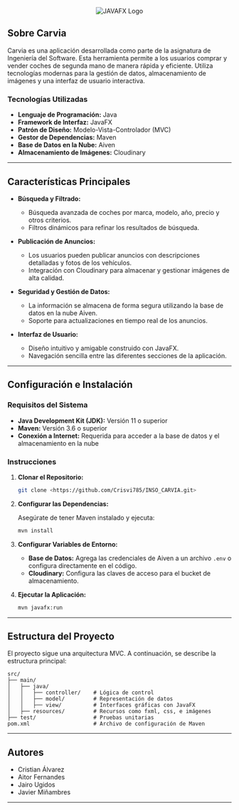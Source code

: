 <p align="center">
  <img src="https://upload.wikimedia.org/wikipedia/en/c/cc/JavaFX_Logo.png" alt="JAVAFX Logo">
</p>



## Sobre Carvia

Carvia es una aplicación desarrollada como parte de la asignatura de Ingeniería del Software. Esta herramienta permite a los usuarios comprar y vender coches de segunda mano de manera rápida y eficiente. Utiliza tecnologías modernas para la gestión de datos, almacenamiento de imágenes y una interfaz de usuario interactiva.

### Tecnologías Utilizadas

- **Lenguaje de Programación:** Java
- **Framework de Interfaz:** JavaFX
- **Patrón de Diseño:** Modelo-Vista-Controlador (MVC)
- **Gestor de Dependencias:** Maven
- **Base de Datos en la Nube:** Aiven
- **Almacenamiento de Imágenes:** Cloudinary

---

## Características Principales

- **Búsqueda y Filtrado:**
  - Búsqueda avanzada de coches por marca, modelo, año, precio y otros criterios.
  - Filtros dinámicos para refinar los resultados de búsqueda.

- **Publicación de Anuncios:**
  - Los usuarios pueden publicar anuncios con descripciones detalladas y fotos de los vehículos.
  - Integración con Cloudinary para almacenar y gestionar imágenes de alta calidad.

- **Seguridad y Gestión de Datos:**
  - La información se almacena de forma segura utilizando la base de datos en la nube Aiven.
  - Soporte para actualizaciones en tiempo real de los anuncios.

- **Interfaz de Usuario:**
  - Diseño intuitivo y amigable construido con JavaFX.
  - Navegación sencilla entre las diferentes secciones de la aplicación.

---

## Configuración e Instalación

### Requisitos del Sistema

- **Java Development Kit (JDK):** Versión 11 o superior
- **Maven:** Versión 3.6 o superior
- **Conexión a Internet:** Requerida para acceder a la base de datos y el almacenamiento en la nube

### Instrucciones

1. **Clonar el Repositorio:**

   ```bash
   git clone <https://github.com/Crisvi785/INSO_CARVIA.git>
   ```

2. **Configurar las Dependencias:**

   Asegúrate de tener Maven instalado y ejecuta:

   ```bash
   mvn install
   ```

3. **Configurar Variables de Entorno:**

   - **Base de Datos:** Agrega las credenciales de Aiven a un archivo `.env` o configura directamente en el código.
   - **Cloudinary:** Configura las claves de acceso para el bucket de almacenamiento.

4. **Ejecutar la Aplicación:**

   ```bash
   mvn javafx:run
   ```

---

## Estructura del Proyecto

El proyecto sigue una arquitectura MVC. A continuación, se describe la estructura principal:

```
src/
├── main/
│   ├── java/
│   │   ├── controller/    # Lógica de control
│   │   ├── model/         # Representación de datos
│   │   ├── view/          # Interfaces gráficas con JavaFX
│   ├── resources/         # Recursos como fxml, css, e imágenes
├── test/                  # Pruebas unitarias
pom.xml                    # Archivo de configuración de Maven
```

---

## Autores

- Cristian Álvarez 
- Aitor Fernandes
- Jairo Ugidos
- Javier Miñambres


---







